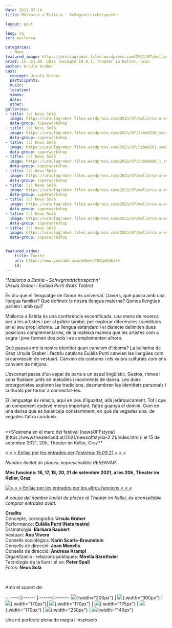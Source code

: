 ```yaml
---
date: 2021-07-14
title: Mallorca a Estíria - Schwgrmttrtchtrsprchn

layout: post

lang: ca
ref: mallorca

categories:
  - News
featured_image: https://ursulagraber.files.wordpress.com/2021/07/mallorca-a-estiria-c-neus-sola_12_small.jpg?w=500&fit=crop
brief: 15.-21.09. 2021 (excepte 19.9.), Theater im Keller, Graz
author: Ursula Graber
cast:
  concept: Ursula Graber
  participants:
  music:
  location:
  vimeo:
  date:
  other:
galleries:
- title: (c) Neus Solà
  image: https://ursulagraber.files.wordpress.com/2021/07/mallorca-a-estiria-c-neus-sola_12_small.jpg?w=1024&fit=crop
  data-group: superworkshop
- title: (c) Neus Solà
  image: https://ursulagraber.files.wordpress.com/2021/07/5z0a9249_small.jpg?w=1024&fit=crop
  data-group: superworkshop
- title: (c) Neus Solà
  image: https://ursulagraber.files.wordpress.com/2021/07/5z0a9561_small.jpg?w=1024&fit=crop
  data-group: superworkshop
- title: (c) Neus Solà
  image: https://ursulagraber.files.wordpress.com/2021/07/5z0a9690_1_small.jpg?w=1024&fit=crop
  data-group: superworkshop
- title: (c) Neus Solà
  image: https://ursulagraber.files.wordpress.com/2021/07/mallorca-a-estiria-c-neus-sola_1_small.jpg?w=1024&fit=crop
  data-group: superworkshop
- title: (c) Neus Solà
  image: https://ursulagraber.files.wordpress.com/2021/07/mallorca-a-estiria-c-neus-sola_3_small.jpg?w=1024&fit=crop
  data-group: superworkshop
- title: (c) Neus Solà
  image: https://ursulagraber.files.wordpress.com/2021/07/mallorca-a-estiria-c-neus-sola_4_small.jpg?w=1024&fit=crop
  data-group: superworkshop
- title: (c) Neus Solà
  image: https://ursulagraber.files.wordpress.com/2021/07/mallorca-a-estiria-c-neus-sola_10_small.jpg?w=1024&fit=crop
  data-group: superworkshop
- title: (c) Neus Solà
  image: https://ursulagraber.files.wordpress.com/2021/07/mallorca-a-estiria-c-neus-sola_13_small.jpg?w=1024&fit=crop
  data-group: superworkshop


featured_video:
    title: Tonite
    url: https://www.youtube.com/embed/YN8ge66Eaxk
    id:
---
```



*"Mallorca a Estíria - Schwgrmttrtchtrsprchn"*   
*Ursula Graber i Eulàlia Purtí (Nats Teatre)*

Es diu que el llenguatge de l’amor és universal. Llavors, què passa amb una llengua familiar? Què defineix la nostra llengua materna? Quines llengües parlem i amb qui?   

Mallorca a Estíria és una conferència escenificada, una mena de recerca per a les artistes i per al públic també, per explorar diferències i similituds en el seu propi idioma. La llengua estàndard i el dialecte delimiten dues posicions complementàries, de la mateixa manera que les artistes com a sogra i jove formen dos pols i es complementen alhora.    

Què passa amb la nostra identitat quan canviem d'idioma? La ballarina de Graz Ursula Graber i l’actriu catalana Eulàlia Purtí canvien les llengües com si canviessin de vestuari. Canvien els costums i els valors culturals com ens canviem de mitjons.

L’escenari passa d’un espai de parla a un espai lingüístic. Gestos, ritmes i sons flueixen junts en melodies i moviments de dansa. Les dues protagonistes exploren les tradicions, desmembren les identitats personals i culturals per tornar a connectar-les.   

El llenguatge és relació, aquí en peu d’igualtat, allà jeràrquicament. Tot i que un component esdevé menys important, l’altre guanya el domini. Com en una dansa que es balanceja constantment, en què de vegades una, de vegades l’altra condueix.   


<!--plop-->

<br>
**S'estrena en el marc del festival [newsOFFstyria](https://www.theaterland.at/2021/newsoffstyria-2.21/index.html):   
el 15 de setembre 2021, 20h, Theater im Keller, Graz**

<a href="https://www.theaterland.at/2021/newsoffstyria-2.21/ursula-graber-nats-teatre-mallorca-a-estiria.html"> > > > Enllaç per les entrades per l'estrena: 15.09.21 < < < </a>

*Nombre limitat de places: imprescindible RESERVAR.*


**Més funcions: 16, 17, 18, 20, 21 de setembre 2021, a les 20h, Theater im Keller, Graz**   

<a href="https://shop.ticketteer.com/ursula_graber_contemporary_dancer_choreographer/e/evt_60e28d08ee3cac001e6dac1b" target="_blank">
  <img
    src="/images/ticket-btns/get-tickets-256.png"
    alt="> > > Enllaç per les entrades per les altres funcions < < <"
  />
</a>


*A causa del nombre limitat de places al Theater im Keller, és aconsellable comprar entrades aviat.*




<!--plop-->


**Credits**  
Concepte, coreografia: 	**Ursula Graber**   
Performance:   **Eulàlia Purtí (Nats teatre)**   
Dramatúrgia:	**Bàrbara Raubert**      
Vestuari:	**Ana Vivero**    
Consells sociològics:   **Karin Scaria-Braunstein**    
Consells de direcció: **Joan Monells**     
Consells de direcció:   **Andreas Krampl**   
Organització i relacions públiques:  **Mirella Bärnthaler**   
Tecnologia de la llum i el so:	**Peter Spall**       
Fotos:   **Neus Solà**   



<br />

Amb el suport de:   

:------:|:------:|:------:|:------:
![]({{site.url}}/images/logograz.png){:width="200px"} | ![]({{site.url}}/images/logolandstmk.png){:width="300px"} | ![]({{site.url}}/images/bildrecht_sw1.png){:width="170px"}| ![]({{site.url}}/images/logodat.png){:width="170px"} | ![]({{site.url}}/images/tiklogo_trans.png){:width="175px"} | ![]({{site.url}}/images/logolaut.png){:width="170px"} | ![]({{site.url}}/images/logo_ccter_sw2.png){:width="250px"} | ![]({{site.url}}/images/2001-MESH-Logo-schwarz.png){:width="140px"}




<!--plop-->

Una nit perfecte plena de magia i inspiració<br />


<!--[![Totem](https://i.vimeocdn.com/video/746500438_640.jpg)](https://player.vimeo.com/video/306702195)-->
